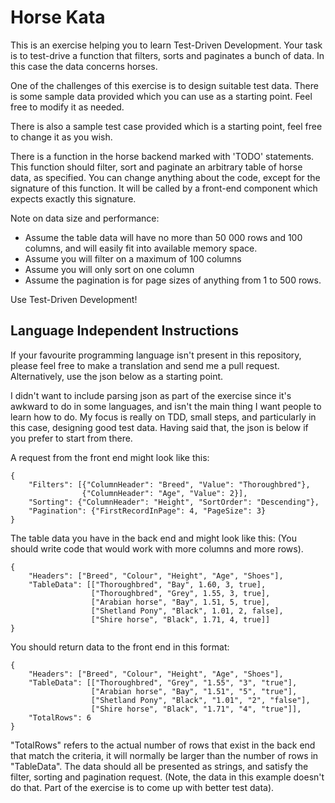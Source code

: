 Horse Kata
===========

This is an exercise helping you to learn Test-Driven Development. Your task is to test-drive a function that filters, sorts and paginates a bunch of data.
In this case the data concerns horses.

One of the challenges of this exercise is to design suitable test data. There is some sample data provided which you can use as a starting point. Feel free to modify it as needed.

There is also a sample test case provided which is a starting point, feel free to change it as you wish.

There is a function in the horse backend marked with 'TODO' statements.
This function should filter, sort and paginate an arbitrary table of horse data, as specified. 
You can change anything about the code, except for the signature of this function. It will be called by a front-end component which expects exactly this signature.

Note on data size and performance: 
- Assume the table data will have no more than 50 000 rows and 100 columns, and will easily fit into available memory space.
- Assume you will filter on a maximum of 100 columns
- Assume you will only sort on one column
- Assume the pagination is for page sizes of anything from 1 to 500 rows.

Use Test-Driven Development!

Language Independent Instructions
---------------------------------

If your favourite programming language isn't present in this repository, please feel free to make a translation and send me a pull request. Alternatively, use the json below as a starting point. 

I didn't want to include parsing json as part of the exercise since it's awkward to do in some languages, and isn't the main thing I want people to learn how to do. My focus is really on TDD, small steps, and particularly in this case, designing good test data. Having said that, the json is below if you prefer to start from there.

A request from the front end might look like this:

    {
        "Filters": [{"ColumnHeader": "Breed", "Value": "Thoroughbred"}, 
                    {"ColumnHeader": "Age", "Value": 2}],
        "Sorting": {"ColumnHeader": "Height", "SortOrder": "Descending"},
        "Pagination": {"FirstRecordInPage": 4, "PageSize": 3}
    }

The table data you have in the back end and might look like this: (You should write code that would work with more columns and more rows).

    {
        "Headers": ["Breed", "Colour", "Height", "Age", "Shoes"],
        "TableData": [["Thoroughbred", "Bay", 1.60, 3, true],
                      ["Thoroughbred", "Grey", 1.55, 3, true],
                      ["Arabian horse", "Bay", 1.51, 5, true],
                      ["Shetland Pony", "Black", 1.01, 2, false],
                      ["Shire horse", "Black", 1.71, 4, true]]
    }

You should return data to the front end in this format:

    {
        "Headers": ["Breed", "Colour", "Height", "Age", "Shoes"],
        "TableData": [["Thoroughbred", "Grey", "1.55", "3", "true"],
                      ["Arabian horse", "Bay", "1.51", "5", "true"],
                      ["Shetland Pony", "Black", "1.01", "2", "false"],
                      ["Shire horse", "Black", "1.71", "4", "true"]],
        "TotalRows": 6
    }

"TotalRows" refers to the actual number of rows that exist in the back end that match the criteria, it will normally be larger than the number of rows in "TableData". The data should all be presented as strings, and satisfy the filter, sorting and pagination request. (Note, the data in this example doesn't do that. Part of the exercise is to come up with better test data).